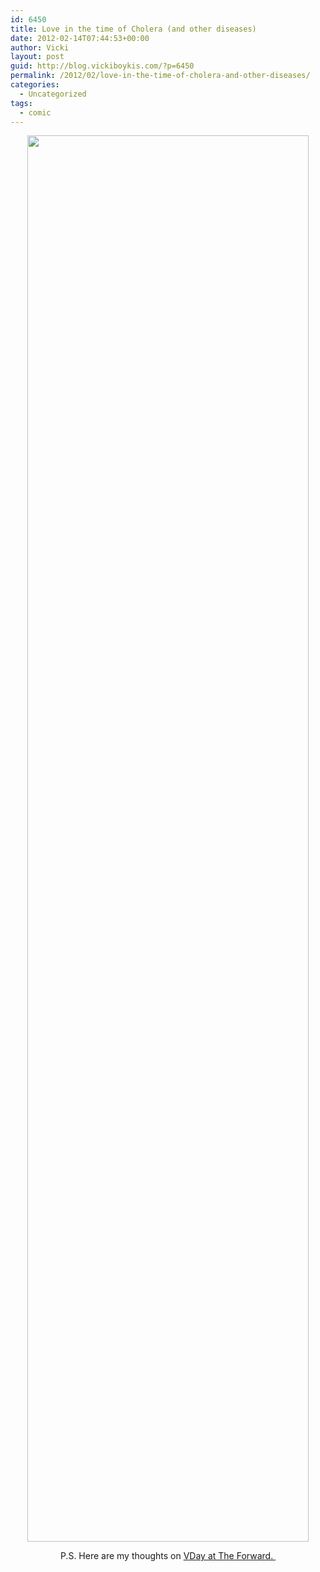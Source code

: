 ```yaml
---
id: 6450
title: Love in the time of Cholera (and other diseases)
date: 2012-02-14T07:44:53+00:00
author: Vicki
layout: post
guid: http://blog.vickiboykis.com/?p=6450
permalink: /2012/02/love-in-the-time-of-cholera-and-other-diseases/
categories:
  - Uncategorized
tags:
  - comic
---
```

<p style="text-align: center;">
  <a href="http://blog.vickiboykis.com/wp-content/uploads/2012/02/VDay.jpg"><img class="aligncenter  wp-image-6451" title="VDay" src="http://blog.vickiboykis.com/wp-content/uploads/2012/02/VDay.jpg" alt="" width="450" height="2250" /></a>
</p>

<p style="text-align: center;">
  P.S. Here are my thoughts on <a href="http://blogs.forward.com/blognik-beat/151306/" target="_blank">VDay at The Forward. </a>
</p>